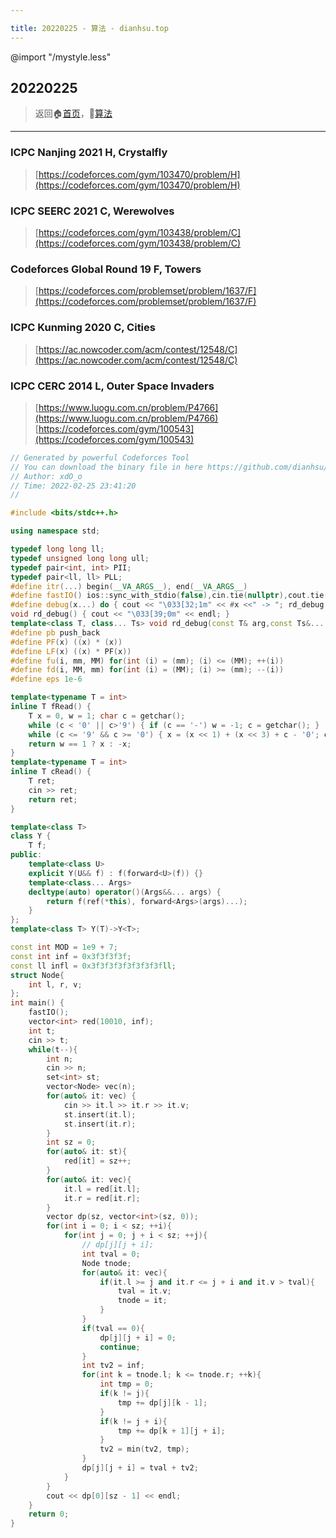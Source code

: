 ```yaml
---

title: 20220225 - 算法 - dianhsu.top
---
```

@import "/mystyle.less"

## 20220225

> 返回:house:[首页](../../index.html)，:rocket:[算法](../index.html)

---

### ICPC Nanjing 2021 H, Crystalfly
> [https://codeforces.com/gym/103470/problem/H](https://codeforces.com/gym/103470/problem/H)

### ICPC SEERC 2021 C, Werewolves
> [https://codeforces.com/gym/103438/problem/C](https://codeforces.com/gym/103438/problem/C)

### Codeforces Global Round 19 F, Towers
> [https://codeforces.com/problemset/problem/1637/F](https://codeforces.com/problemset/problem/1637/F)

### ICPC Kunming 2020 C, Cities
> [https://ac.nowcoder.com/acm/contest/12548/C](https://ac.nowcoder.com/acm/contest/12548/C)

### ICPC CERC 2014 L, Outer Space Invaders
> [https://www.luogu.com.cn/problem/P4766](https://www.luogu.com.cn/problem/P4766)
> [https://codeforces.com/gym/100543](https://codeforces.com/gym/100543)

```cpp
// Generated by powerful Codeforces Tool
// You can download the binary file in here https://github.com/dianhsu/cf-tool/releases/ (Windows, macOS(x86, arm64), Linux)
// Author: xdO_o
// Time: 2022-02-25 23:41:20
//

#include <bits/stdc++.h>

using namespace std;

typedef long long ll;
typedef unsigned long long ull;
typedef pair<int, int> PII;
typedef pair<ll, ll> PLL;
#define itr(...) begin(__VA_ARGS__), end(__VA_ARGS__)
#define fastIO() ios::sync_with_stdio(false),cin.tie(nullptr),cout.tie(nullptr)
#define debug(x...) do { cout << "\033[32;1m" << #x <<" -> "; rd_debug(x); } while (0)
void rd_debug() { cout << "\033[39;0m" << endl; }
template<class T, class... Ts> void rd_debug(const T& arg,const Ts&... args) { cout << arg << " "; rd_debug(args...); }
#define pb push_back
#define PF(x) ((x) * (x))
#define LF(x) ((x) * PF(x))
#define fu(i, mm, MM) for(int (i) = (mm); (i) <= (MM); ++(i))
#define fd(i, MM, mm) for(int (i) = (MM); (i) >= (mm); --(i))
#define eps 1e-6

template<typename T = int>
inline T fRead() {
    T x = 0, w = 1; char c = getchar();
    while (c < '0' || c>'9') { if (c == '-') w = -1; c = getchar(); }
    while (c <= '9' && c >= '0') { x = (x << 1) + (x << 3) + c - '0'; c = getchar(); }
    return w == 1 ? x : -x;
}
template<typename T = int>
inline T cRead() {
    T ret;
    cin >> ret;
    return ret;
}

template<class T>
class Y {
    T f;
public:
    template<class U>
    explicit Y(U&& f) : f(forward<U>(f)) {}
    template<class... Args>
    decltype(auto) operator()(Args&&... args) {
        return f(ref(*this), forward<Args>(args)...);
    }
};
template<class T> Y(T)->Y<T>;

const int MOD = 1e9 + 7;
const int inf = 0x3f3f3f3f;
const ll infl = 0x3f3f3f3f3f3f3f3fll;
struct Node{
    int l, r, v;
};
int main() {
    fastIO();
    vector<int> red(10010, inf);
    int t;
    cin >> t;
    while(t--){
        int n;
        cin >> n;
        set<int> st;
        vector<Node> vec(n);
        for(auto& it: vec) {
            cin >> it.l >> it.r >> it.v;
            st.insert(it.l);
            st.insert(it.r);
        }
        int sz = 0;
        for(auto& it: st){
            red[it] = sz++;
        }
        for(auto& it: vec){
            it.l = red[it.l];
            it.r = red[it.r];
        }
        vector dp(sz, vector<int>(sz, 0));
        for(int i = 0; i < sz; ++i){
            for(int j = 0; j + i < sz; ++j){
                // dp[j][j + i];
                int tval = 0;
                Node tnode;
                for(auto& it: vec){
                    if(it.l >= j and it.r <= j + i and it.v > tval){
                        tval = it.v;
                        tnode = it;
                    }
                }
                if(tval == 0){
                    dp[j][j + i] = 0;
                    continue;
                }
                int tv2 = inf;
                for(int k = tnode.l; k <= tnode.r; ++k){
                    int tmp = 0;
                    if(k != j){
                        tmp += dp[j][k - 1];
                    }
                    if(k != j + i){
                        tmp += dp[k + 1][j + i];
                    }
                    tv2 = min(tv2, tmp);
                }
                dp[j][j + i] = tval + tv2;
            }
        }
        cout << dp[0][sz - 1] << endl;
    }
    return 0;
}
```